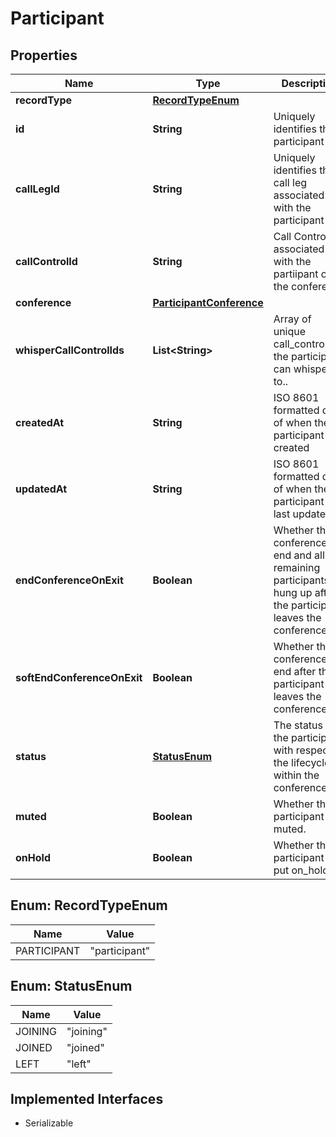 

# Participant

## Properties

Name | Type | Description | Notes
------------ | ------------- | ------------- | -------------
**recordType** | [**RecordTypeEnum**](#RecordTypeEnum) |  | 
**id** | **String** | Uniquely identifies the participant | 
**callLegId** | **String** | Uniquely identifies the call leg associated with the participant | 
**callControlId** | **String** | Call Control ID associated with the partiipant of the conference | 
**conference** | [**ParticipantConference**](ParticipantConference.md) |  | 
**whisperCallControlIds** | **List&lt;String&gt;** | Array of unique call_control_ids the participant can whisper to.. | 
**createdAt** | **String** | ISO 8601 formatted date of when the participant was created | 
**updatedAt** | **String** | ISO 8601 formatted date of when the participant was last updated | 
**endConferenceOnExit** | **Boolean** | Whether the conference will end and all remaining participants be hung up after the participant leaves the conference. | 
**softEndConferenceOnExit** | **Boolean** | Whether the conference will end after the participant leaves the conference. | 
**status** | [**StatusEnum**](#StatusEnum) | The status of the participant with respect to the lifecycle within the conference | 
**muted** | **Boolean** | Whether the participant is muted. | 
**onHold** | **Boolean** | Whether the participant is put on_hold. | 



## Enum: RecordTypeEnum

Name | Value
---- | -----
PARTICIPANT | &quot;participant&quot;



## Enum: StatusEnum

Name | Value
---- | -----
JOINING | &quot;joining&quot;
JOINED | &quot;joined&quot;
LEFT | &quot;left&quot;


## Implemented Interfaces

* Serializable


